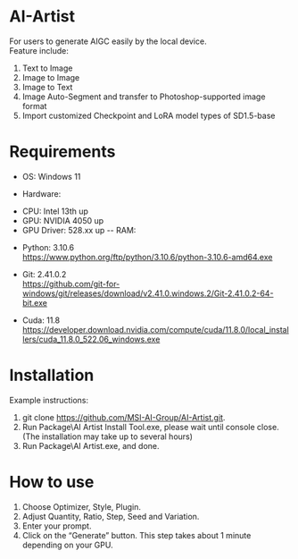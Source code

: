 # AI-Artist
For users to generate AIGC easily by the local device.  
Feature include:
1. Text to Image
2. Image to Image
3. Image to Text
4. Image Auto-Segment and transfer to Photoshop-supported image format
5. Import customized Checkpoint and LoRA model types of SD1.5-base

# Requirements
- OS: Windows 11  
* Hardware:
- CPU: Intel 13th up  
- GPU: NVIDIA 4050 up  
- GPU Driver: 528.xx up
-- RAM: 
* Python: 3.10.6  
https://www.python.org/ftp/python/3.10.6/python-3.10.6-amd64.exe  
- Git: 2.41.0.2  
https://github.com/git-for-windows/git/releases/download/v2.41.0.windows.2/Git-2.41.0.2-64-bit.exe  
* Cuda: 11.8  
https://developer.download.nvidia.com/compute/cuda/11.8.0/local_installers/cuda_11.8.0_522.06_windows.exe

# Installation
Example instructions:  
1. git clone https://github.com/MSI-AI-Group/AI-Artist.git.  
2. Run Package\AI Artist Install Tool.exe, please wait until console close. (The installation may take up to several hours)
3. Run Package\AI Artist.exe, and done.

# How to use
1. Choose Optimizer, Style, Plugin.  
2. Adjust Quantity, Ratio, Step, Seed and Variation.  
3. Enter your prompt.  
4. Click on the “Generate” button. This step takes about 1 minute depending on your GPU.  
